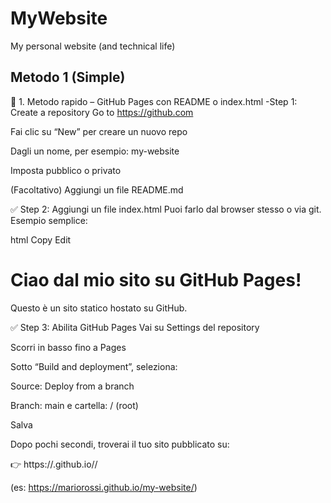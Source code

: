# MyWebsite
My personal website (and technical life)

## Metodo 1 (Simple)
🔹 1. Metodo rapido – GitHub Pages con README o index.html
 -Step 1: Create a repository
 Go to https://github.com

Fai clic su “New” per creare un nuovo repo

Dagli un nome, per esempio: my-website

Imposta pubblico o privato

(Facoltativo) Aggiungi un file README.md

✅ Step 2: Aggiungi un file index.html
Puoi farlo dal browser stesso o via git. Esempio semplice:

html
Copy
Edit
<!-- index.html -->
<!DOCTYPE html>
<html>
<head>
  <title>Benvenuto!</title>
</head>
<body>
  <h1>Ciao dal mio sito su GitHub Pages!</h1>
  <p>Questo è un sito statico hostato su GitHub.</p>
</body>
</html>
✅ Step 3: Abilita GitHub Pages
Vai su Settings del repository

Scorri in basso fino a Pages

Sotto “Build and deployment”, seleziona:

Source: Deploy from a branch

Branch: main e cartella: / (root)

Salva

Dopo pochi secondi, troverai il tuo sito pubblicato su:

👉 https://<tuo-username>.github.io/<nome-repo>/

(es: https://mariorossi.github.io/my-website/)

